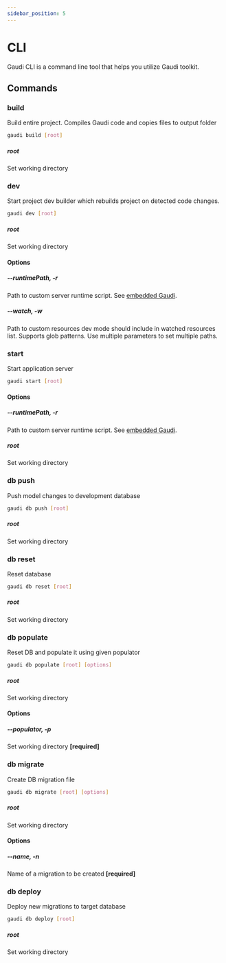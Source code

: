 ```yaml
---
sidebar_position: 5
---
```


# CLI

Gaudi CLI is a command line tool that helps you utilize Gaudi toolkit.

## Commands

### build

Build entire project. Compiles Gaudi code and copies files to output folder

```sh
gaudi build [root]
```

##### root

Set working directory

### dev

Start project dev builder which rebuilds project on detected code changes.

```sh
gaudi dev [root]
```

##### root

Set working directory

#### Options

##### --runtimePath, -r

Path to custom server runtime script. See [embedded Gaudi](../core-concepts/application.md#embedded-gaudi).

##### --watch, -w

Path to custom resources dev mode should include in watched resources list. Supports glob patterns. Use multiple parameters to set multiple paths.

### start

Start application server

```sh
gaudi start [root]
```

#### Options

##### --runtimePath, -r

Path to custom server runtime script. See [embedded Gaudi](../core-concepts/application.md#embedded-gaudi).

##### root

Set working directory

### db push

Push model changes to development database

```sh
gaudi db push [root]
```

##### root

Set working directory

### db reset

Reset database

```sh
gaudi db reset [root]
```

##### root

Set working directory

### db populate

Reset DB and populate it using given populator

```sh
gaudi db populate [root] [options]
```

##### root

Set working directory

#### Options

##### --populator, -p

Set working directory **[required]**

### db migrate

Create DB migration file

```sh
gaudi db migrate [root] [options]
```

##### root

Set working directory

#### Options

##### --name, -n

Name of a migration to be created **[required]**

### db deploy

Deploy new migrations to target database

```sh
gaudi db deploy [root]
```

##### root

Set working directory
